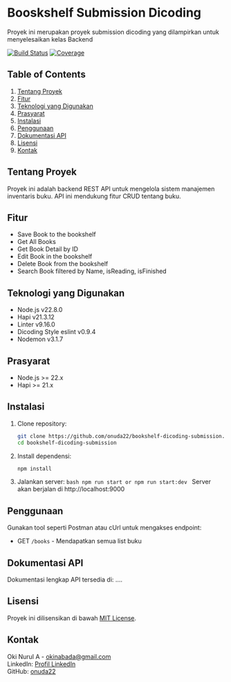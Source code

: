 # Booskshelf Submission Dicoding

Proyek ini merupakan proyek submission dicoding yang dilampirkan untuk menyelesaikan kelas Backend

[![Build Status](https://img.shields.io/badge/build-passing-green)](link)
[![Coverage](https://img.shields.io/badge/coverage-90%25-brightgreen)](link)

## Table of Contents

1. [Tentang Proyek](#tentang-proyek)
2. [Fitur](#fitur)
3. [Teknologi yang Digunakan](#teknologi-yang-digunakan)
4. [Prasyarat](#prasyarat)
5. [Instalasi](#instalasi)
6. [Penggunaan](#penggunaan)
7. [Dokumentasi API](#dokumentasi-api)
8. [Lisensi](#lisensi)
9. [Kontak](#kontak)

## Tentang Proyek

Proyek ini adalah backend REST API untuk mengelola sistem manajemen inventaris buku. API ini mendukung fitur CRUD tentang buku.

## Fitur

- Save Book to the bookshelf
- Get All Books
- Get Book Detail by ID
- Edit Book in the bookshelf
- Delete Book from the bookshelf
- Search Book filtered by Name, isReading, isFinished

## Teknologi yang Digunakan

- Node.js v22.8.0
- Hapi v21.3.12
- Linter v9.16.0
- Dicoding Style eslint v0.9.4
- Nodemon v3.1.7

## Prasyarat

- Node.js >= 22.x
- Hapi >= 21.x

## Instalasi

1. Clone repository:
   ```bash
   git clone https://github.com/onuda22/bookshelf-dicoding-submission.git
   cd bookshelf-dicoding-submission
   ```
2. Install dependensi:
   ```bash
   npm install
   ```
3. Jalankan server:
   `bash
npm run start
or
npm run start:dev
`
   Server akan berjalan di http://localhost:9000

## Penggunaan

Gunakan tool seperti Postman atau cUrl untuk mengakses endpoint:

- GET `/books` - Mendapatkan semua list buku

## Dokumentasi API

Dokumentasi lengkap API tersedia di:
....

## Lisensi

Proyek ini dilisensikan di bawah [MIT License](LICENSE).

## Kontak

Oki Nurul A - [okinabada@gmail.com](mailto:okinabada@gmail.com)  
LinkedIn: [Profil LinkedIn](https://www.linkedin.com/in/oki-nurul-abada-2b0690233/)  
GitHub: [onuda22](https://github.com/onuda22)
